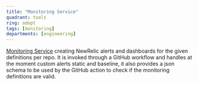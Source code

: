 ```yaml
---
title: "Monitoring Service"
quadrant: tools
ring: adopt
tags: [monitoring]
departments: [engineering]
---
```

[Monitoring Service](https://github.com/Flaconi/monitoring-service) creating NewRelic alerts and dashboards for the given definitions per repo. 
It is invoked through a GitHub workflow and handles at the moment custom alerts static and baseline, it also provides 
a json schema to be used by the GitHub action to check if the monitoring definitions are valid.
